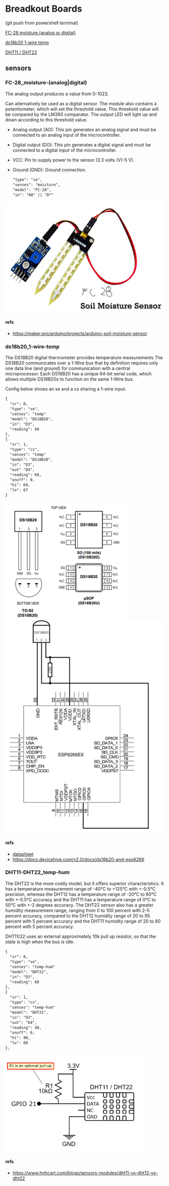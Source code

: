 # Breadkout Boards
(git push from powershell terminal)

[FC-28 moisture (analog or digital)](#FC-28_moisture-(analog|digital))

[ds18b20 1-wire temp](#DS18B20_1-wire-temp)

[DHT11 / DHT22](#DHT11-DHT22_temp-hum)


## sensors

### FC-28_moisture-(analog|digital)
The analog output produces a value from 0-1023.

Can alternatively be used as a digital sensor. The module also contains a potentiometer, which will set the threshold value. This threshold value will be compared by the LM393 comparator. The output LED will light up and down according to this threshold value.

* Analog output (AO): This pin generates an analog signal and must be connected to an analog input of the microcontroller.
* Digital output (DO): This pin generates a digital signal and must be connected to a digital input of the microcontroller.
* VCC: Pin to supply power to the sensor (3.3 volts (V)-5 V).
* Ground (GND): Ground connection.

      "type": "se",
      "senses": "moisture",
      "model": "FC-28",
      "in": "A0" || "D*"

![STM32](FC-28moisture.png)

#### refs
* https://maker.pro/arduino/projects/arduino-soil-moisture-sensor

### ds18b20_1-wire-temp
The DS18B20 digital thermometer provides temperature measurements  The DS18B20 communicates
over a 1-Wire bus that by definition requires only one
data line (and ground) for communication with a central
microprocessor. 
Each DS18B20 has a unique 64-bit serial code, which
allows multiple DS18B20s to function on the same 1-Wire
bus. 

Config below shows an se and a cs sharing a 1-wire input.

    {
      "sr": 0,
      "type": "se",
      "senses": "temp"
      "model": "DS18B20", 
      "in": "D3",
      "reading": 68
    },
    {
      "sr": 1,
      "type": "cs",
      "senses": "temp"
      "model": "DS18B20", 
      "in": "D3",
      "out" "D4",
      "reading": 68,
      "onoff": 0,
      "hi": 69,
      "lo": 67
    }


![ds18b20](ds18b20_temp.png)
![ds18b20](ds18b20_circuit.png)

#### refs
* [datasheet](https://www.analog.com/media/en/technical-documentation/data-sheets/ds18b20.pdf)
* https://docs.devicehive.com/v2.0/docs/ds18b20-and-esp8266

### DHT11-DHT22_temp-hum
The DHT22 is the more costly model, but it offers superior characteristics. It has a temperature measurement range of -40°C to +125°C with +-0.5°C precision, whereas the DHT12 has a temperature range of -20°C to 60°C with +-0.5°C accuracy and the DHT11 has a temperature range of 0°C to 50°C with +-2 degrees accuracy. The DHT22 sensor also has a greater humidity measurement range, ranging from 0 to 100 percent with 2-5 percent accuracy, compared to the DHT12 humidity range of 20 to 95 percent with 5 percent accuracy and the DHT11 humidity range of 20 to 80 percent with 5 percent accuracy.

DHT11/22 uses an external approximately 10k pull up resistor, so that the state is high when the bus is idle.

    {
      "sr": 0,
      "type": "se",
      "senses": "temp-hum"
      "model": "DHT22", 
      "in": "D3",
      "reading": 68
    },
    {
      "sr": 1,
      "type": "cs",
      "senses": "temp-hum"
      "model": "DHT22", 
      "in": "D3",
      "out": "D4",
      "reading": 48,
      "onoff": 0,
      "hi": 90,
      "lo": 60
    },


![dht11-dht22](dht11-dht22_temp-hum.png)
####  refs
* https://www.hnhcart.com/blogs/sensors-modules/dht11-vs-dht12-vs-dht22